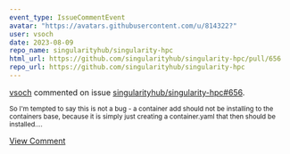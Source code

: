 ```yaml
---
event_type: IssueCommentEvent
avatar: "https://avatars.githubusercontent.com/u/814322?"
user: vsoch
date: 2023-08-09
repo_name: singularityhub/singularity-hpc
html_url: https://github.com/singularityhub/singularity-hpc/pull/656
repo_url: https://github.com/singularityhub/singularity-hpc
---
```


<a href='https://github.com/vsoch' target='_blank'>vsoch</a> commented on issue <a href='https://github.com/singularityhub/singularity-hpc/pull/656' target='_blank'>singularityhub/singularity-hpc#656</a>.

<small>So I'm tempted to say this is not a bug - a container add should not be installing to the containers base, because it is simply just creating a container.yaml that then should be installed....</small>

<a href='https://github.com/singularityhub/singularity-hpc/pull/656' target='_blank'>View Comment</a>